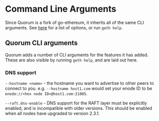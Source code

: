 # Command Line Arguments

Since Quorum is a fork of go-ethereum, it inherits all of the same CLI arguments. 
See [here](https://geth.ethereum.org/docs/interface/command-line-options) for a list of options, or run `geth help`.

## Quorum CLI arguments

Quorum adds a number of CLI arguments for the features it has added. These are also visible by running `geth help`, and 
are laid out here.

### DNS support

`--hostname <name>` - the hostname you want to advertise to other peers to connect to you. e.g. `--hostname host1.com` would
set your enode ID to be `enode://<hex node ID>@host1.com:21005`.

`--raft.dns-enable` - DNS support for the RAFT layer must be explicitly enabled, and is incompatible with older 
versions. This should be enabled when all nodes have upgraded to version 2.3.1.